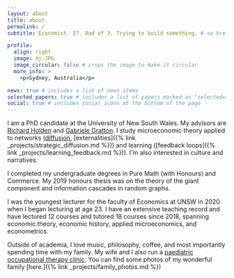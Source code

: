 ```yaml
---
layout: about
title: about
permalink: /
subtitle: Economist. 27. Dad of 3. Trying to build something. # <a href='https://www.unsw.edu.au/business/our-schools/economics/our-research/research-students'>UNSW Sydney</a>. 

profile:
  align: right
  image: dj.JPG
  image_circular: false # crops the image to make it circular
  more_info: >
    <p>Sydney, Australia</p>

news: true # includes a list of news items
selected_papers: true # includes a list of papers marked as "selected={true}"
social: true # includes social icons at the bottom of the page
---
```


I am a PhD candidate at the University of New South Wales. My advisors are [Richard Holden](https://richardholden.org/) and [Gabriele Gratton](https://gratton.org/). I study microeconomic theory applied to networks ([diffusion](projects/strategic_diffusion), [externalities]({% link _projects/strategic_diffusion.md %})) and learning ([feedback loops]({% link _projects/learning_feedback.md %})). I'm also interested in culture and narratives.

I completed my undergraduate degrees in Pure Math (with Honours) and Commerce. My 2019 honours thesis was on the theory of the giant component and information cascades in random graphs.

I was the youngest lecturer for the faculty of Economics at UNSW in 2020 when I began lecturing at age 23. I have an extensive teaching record and have lectured 12 courses and tutored 18 courses since 2018, spanning economic theory, economic history, applied microeconomics, and econometrics.

Outside of academia, I love music, philosophy, coffee, and most importantly spending time with my family. My wife and I also run a [paediatric occupational therapy clinic](https://www.bloom-ps.com.au/). You can find some photos of my wonderful family [here.]({% link _projects/family_photos.md %})

<!-- ![Landscape Long Image](family_photo_2.jpeg)-->

<!-- Put your address / P.O. box / other info right below your picture. You can also disable any of these elements by editing `profile` property of the YAML header of your `_pages/about.md`. Edit `_bibliography/papers.bib` and Jekyll will render your [publications page](/al-folio/publications/) automatically.

Link to your social media connections, too. This theme is set up to use [Font Awesome icons](https://fontawesome.com/) and [Academicons](https://jpswalsh.github.io/academicons/), like the ones below. Add your Facebook, Twitter, LinkedIn, Google Scholar, or just disable all of them.-->